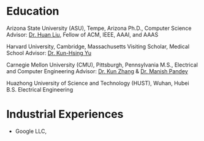 # Education

Arizona State University (ASU), Tempe, Arizona
Ph.D., Computer Science 
Advisor: [Dr. Huan Liu](https://www.public.asu.edu/~huanliu/), Fellow of ACM, IEEE, AAAI, and AAAS 

Harvard University, Cambridge, Massachusetts
Visiting Scholar, Medical School
Advisor: [Dr. Kun-Hsing Yu](https://yulab.hms.harvard.edu/yu/)

Carnegie Mellon University (CMU), Pittsburgh, Pennsylvania
M.S., Electrical and Computer Engineering
Advisor: [Dr. Kun Zhang](https://www.andrew.cmu.edu/user/kunz1/) & [Dr. Manish Pandey](https://www.ece.cmu.edu/directory/bios/pandey-manish.html)

Huazhong University of Science and Technology (HUST), Wuhan, Hubei
B.S. Electrical Engineering

# Industrial Experiences

* Google LLC,
